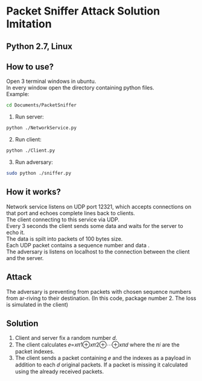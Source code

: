 # Packet Sniffer Attack Solution Imitation
## Python 2.7, Linux

## How to use?
Open 3 terminal windows in ubuntu.<br> In every window open the directory containing python files.<br>
Example:
```bash
cd Documents/PacketSniffer
```
1) Run server: 
```bash 
python ./NetworkService.py 
```
2) Run client:
```bash 
python ./Client.py 
```
3) Run adversary:
```bash 
sudo python ./sniffer.py 
```
## How it works? 
Network service listens on UDP port 12321, which accepts connections on that port and echoes complete lines back to clients. <br>
The client connecting to this service via UDP. <br>
Every 3 seconds the client sends some data and waits for the server to echo it.<br>
The data is spilt into packets of 100 bytes size. <br>
Each UDP packet contains a sequence number and data .<br>
The adversary is listens on localhost to the connection between the client and the server.
## Attack
The adversary is preventing from packets with chosen sequence numbers from ar-riving to their destination. (In this code, package number 2. The loss is simulated in the client) <br>
## Solution
1. Client and server fix a random number 𝑑.
2. The client calculates 𝑒=𝑥𝜋1⊕𝑥𝜋2⊕⋯⊕𝑥𝜋𝑑 where the 𝜋𝑖 are the packet indexes.
3. The client sends a packet containing 𝑒 and the indexes as a payload in addition to each 𝑑 original packets. If a packet is missing it calculated using the already received packets.
